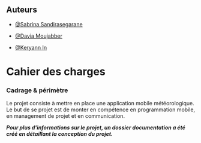 ## Auteurs


- [@Sabrina Sandirasegarane](https://github.com/sabrinasandi)

- [@Davia Moujabber](https://github.com/Moujabber)

- [@Keryann In](https://github.com/Sayanox)


# Cahier des charges  

### Cadrage & périmètre 

Le projet consiste à mettre en place une application mobile météorologique. Le but de se projet est de monter en compétence en programmation mobile, en management de projet et en communication.


***Pour plus d'informations sur le projet, un dossier documentation a été créé en détaillant la conception du projet.***
